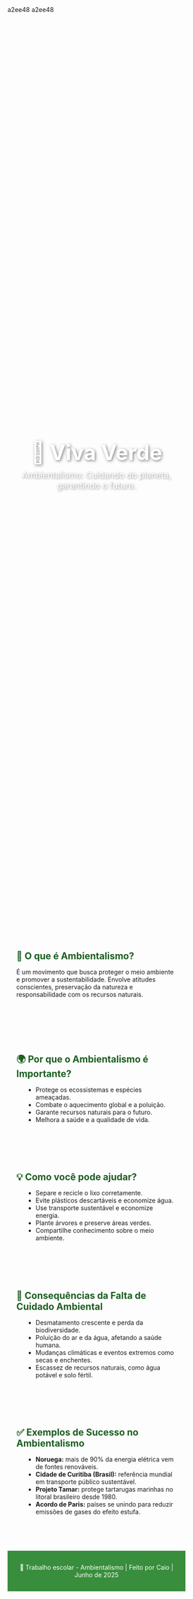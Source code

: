 <!DOCTYPE html>
<html lang="pt-br">
<head>
  <meta charset="UTF-8" />
  <meta name="viewport" content="width=device-width, initial-scale=1.0"/>a2ee48
  <title>Viva Verde - Ambientalismo</title>
a2ee48  <style>
    * {
      margin: 0;
      padding: 0;
      box-sizing: border-box;
    }

    body {
      font-family: 'Roboto', sans-serif;
      background-color: #f1f8e9;
      color: #2e7d32;
      line-height: 1.6;
    }

    header {
      background: url('https://images.unsplash.com/photo-1508780709619-79562169bc64?auto=format&fit=crop&w=1950&q=80') no-repeat center center/cover;
      height: 50vh;
      color: white;
      display: flex;
      flex-direction: column;
      justify-content: center;
      align-items: center;
      text-align: center;
      padding: 0 20px;
    }

    header h1 {
      font-size: 3rem;
      text-shadow: 2px 2px 6px rgba(0,0,0,0.5);
    }

    header p {
      font-size: 1.2rem;
      max-width: 600px;
      margin-top: 10px;
      text-shadow: 1px 1px 4px rgba(0,0,0,0.5);
    }

    section {
      padding: 40px 20px;
      max-width: 1000px;
      margin: auto;
    }

    h2 {
      color: #1b5e20;
      margin-bottom: 15px;
    }

    ul {
      list-style: disc;
      margin-left: 20px;
    }

    .curiosidades {
      background-color: #dcedc8;
      border-left: 6px solid #558b2f;
      padding: 20px;
      margin-top: 30px;
      border-radius: 8px;
    }

    footer {
      background-color: #388e3c;
      color: white;
      text-align: center;
      padding: 15px;
      margin-top: 40px;
    }

    @media (max-width: 768px) {
      header h1 {
        font-size: 2rem;
      }

      header p {
        font-size: 1rem;
      }
    }
  </style>
</head>
<body>

  <header>
    <h1>🌿 Viva Verde</h1>
    <p>Ambientalismo: Cuidando do planeta, garantindo o futuro.</p>
  </header>

  <section>
    <h2>🌱 O que é Ambientalismo?</h2>
    <p>É um movimento que busca proteger o meio ambiente e promover a sustentabilidade. Envolve atitudes conscientes, preservação da natureza e responsabilidade com os recursos naturais.</p>
  </section>

  <section>
    <h2>🌍 Por que o Ambientalismo é Importante?</h2>
    <ul>
      <li>Protege os ecossistemas e espécies ameaçadas.</li>
      <li>Combate o aquecimento global e a poluição.</li>
      <li>Garante recursos naturais para o futuro.</li>
      <li>Melhora a saúde e a qualidade de vida.</li>
    </ul>
  </section>

  <section>
    <h2>💡 Como você pode ajudar?</h2>
    <ul>
      <li>Separe e recicle o lixo corretamente.</li>
      <li>Evite plásticos descartáveis e economize água.</li>
      <li>Use transporte sustentável e economize energia.</li>
      <li>Plante árvores e preserve áreas verdes.</li>
      <li>Compartilhe conhecimento sobre o meio ambiente.</li>
    </ul>
  </section>

  <section>
    <h2>🚨 Consequências da Falta de Cuidado Ambiental</h2>
    <ul>
      <li>Desmatamento crescente e perda da biodiversidade.</li>
      <li>Poluição do ar e da água, afetando a saúde humana.</li>
      <li>Mudanças climáticas e eventos extremos como secas e enchentes.</li>
      <li>Escassez de recursos naturais, como água potável e solo fértil.</li>
    </ul>
  </section>

  <section>
    <h2>✅ Exemplos de Sucesso no Ambientalismo</h2>
    <ul>
      <li><strong>Noruega:</strong> mais de 90% da energia elétrica vem de fontes renováveis.</li>
      <li><strong>Cidade de Curitiba (Brasil):</strong> referência mundial em transporte público sustentável.</li>
      <li><strong>Projeto Tamar:</strong> protege tartarugas marinhas no litoral brasileiro desde 1980.</li>
      <li><strong>Acordo de Paris:</strong> países se unindo para reduzir emissões de gases do efeito estufa.</li>
    </ul>
  </section>

  <footer>
    <p>🌿 Trabalho escolar - Ambientalismo | Feito por Caio | Junho de 2025</p>
  </footer>


</body>
</html>
